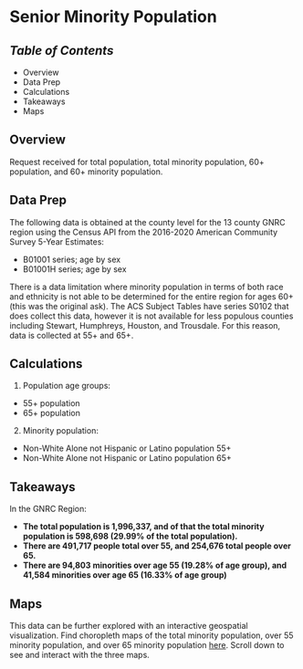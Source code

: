 # **Senior Minority Population**

## *Table of Contents*  
+ Overview
+ Data Prep
+ Calculations   
+ Takeaways
+ Maps  

## Overview  

Request received for total population, total minority population, 60+ population, and 60+ minority population.  

## Data Prep  

The following data is obtained at the county level for the 13 county GNRC region using the Census API from the 2016-2020 American Community Survey 5-Year Estimates:  

+ B01001 series; age by sex
+ B01001H series; age by sex

There is a data limitation where minority population in terms of both race and ethnicity is not able to be determined for the entire region for ages 60+ (this was the original ask). The ACS Subject Tables have series S0102 that does collect this data, however it is not available for less populous counties including Stewart, Humphreys, Houston, and Trousdale. For this reason, data is collected at 55+ and 65+.

## Calculations  

1. Population age groups:  
+ 55+ population  
+ 65+ population  
2. Minority population:  
+ Non-White Alone not Hispanic or Latino population 55+  
+ Non-White Alone not Hispanic or Latino population 65+  

## Takeaways

In the GNRC Region:
+ **The total population is 1,996,337, and of that the total minority population is 598,698 (29.99% of the total population).**
+ **There are 491,717 people total over 55, and 254,676 total people over 65.**
+ **There are 94,803 minorities over age 55 (19.28% of age group), and 41,584 minorities over age 65 (16.33% of age group)**

## Maps

This data can be further explored with an interactive geospatial visualization.
Find choropleth maps of the total minority population, over 55 minority population, and over 65 minority population <a href="https://nbviewer.org/github/Greater-Nashville-Regional-Council/Aging-and-Disability/blob/main/1.%20Senior%20Minority%20Population/notebooks/2.%20Maps.ipynb">here</a>. Scroll down to see and interact with the three maps.
